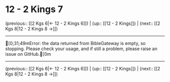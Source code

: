 # 12 - 2 Kings 7

(previous:: [[2 Kgs 6|← 12 - 2 Kings 6]]) | (up:: [[12 - 2 Kings]]) | (next:: [[2 Kgs 8|12 - 2 Kings 8 →]])

***
[0;31;49mError: the data returned from BibleGateway is empty, so stopping. Please check your usage, and if still a problem, please raise an issue on GitHub.[0m

***

(previous:: [[2 Kgs 6|← 12 - 2 Kings 6]]) | (up:: [[12 - 2 Kings]]) | (next:: [[2 Kgs 8|12 - 2 Kings 8 →]])
